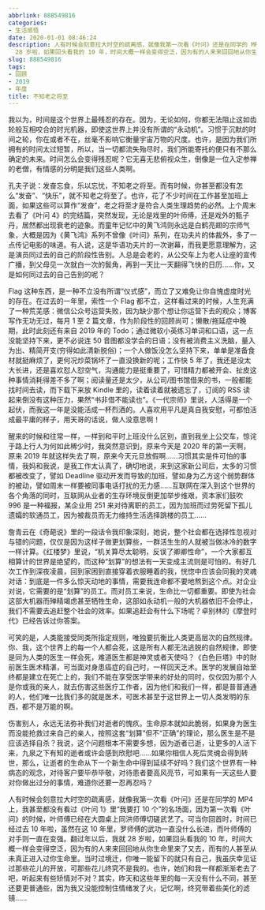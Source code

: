 ```yaml
---
abbrlink: 888549816
categories:
- 生活感悟
date: 2020-01-01 08:46:24
description: 人有时候会刻意拉大时空的疏离感，就像我第一次看《叶问》还是在同学的 MP4 上，我甚至都没有看过《叶问 1》里“我要打 10 个”的名场面，因为第一次看《叶问》的时候，叶师傅已经在大圆桌上同洪师傅切磋武艺了;我说，这个问题根本不需要多想，因为逝者已逝，让更多的人活下来，九泉之下有知的逝者或许会感到欣慰吧;翻过年以后，我就
  28 岁啦，如果回头看我的 10 年，时间大概一样会变得空泛，因为有的人来来回回地从你生命里来了又去，而有的人甚至从未真正进入过你生命里
slug: 888549816
tags:
- 回顾
- 2019
- 年度
title: 不知老之将至
---
```


我以为，时间是这个世界上最残忍的存在。因为，无论如何，你都无法阻止这如齿轮般互相咬合的时光机器，即使这世界上并没有所谓的“永动机”。习惯于沉默的时间之轮，你在或者不在，丝毫不影响它衡量宇宙万物的尺度。也许，是因为我们所拥有的时间太过短暂，所以，当一切都流失殆尽时，我们所能寄托的便只有不那么确定的未来。时间怎么会变得残忍呢？它无喜无悲俯视众生，倒像是一位入定参禅的老僧，有情感的分明是我们这些人类啊。

孔夫子说：发奋忘食，乐以忘忧，不知老之将至。而有时候，你甚至都没有怎么“发奋”、“快乐”，就不知老之将至了。也许，花了不少时间在工作甚至加班上面，如果这些可以算作“发奋”，老之将至才是符合人类生理趋势的必然。上个周末去看了《叶问 4》的完结篇，突然发现，无论是戏里的叶师傅，还是戏外的甄子丹，居然都出现衰老的迹象。而童年记忆中的黄飞鸿则永远是白鹤亮翅的宗师气象，大概是因为《黄飞鸿》系列不曾像《叶问》系列，在功夫片的体裁外，多了一点传记电影的味道。有人说，这是华语功夫片的一次谢幕，而我更愿意理解为，这是演员同过去的自己的阶段性告别。人总是会老的，从公交车上为老人让座的宣传广播，到父母见一次就白一次的鬓角，再到一天比一天翻得飞快的日历……你，又是如何同过去的自己告别的呢？

Flag 这种东西，是一种不立没有所谓“仪式感”，而立了又难免让你自愧虚度时光的存在。在过去的一年里，索性一个 Flag 都不立，这样看过来的时候，人生充满了一种荒芜感：微信公众号运营失败，因为缺少那个想让你运营下去的观众；博客写作无功无过，每月 1 至 2 篇文章，作为阶段性的回顾尚可；懒散/拖延症中晚期，此时此刻还有来自 2019 年的 Todo；通过微软小英练习单词和口语，这一点没能坚持下来，更不必说连 50 音图都没学会的日语；没有被消费主义洗脑，量入为出、精简开支(穷得如此清新脱俗)；一个人做饭没怎么坚持下来，单单是准备食材就挺麻烦了，更何况炒菜锅坏了一直没换新的呢；工作快 5 年了，我还是没太大长进，还是喜欢怼人怼空气，沟通能力是挺重要了，可惜精力都被开会、扯皮这种事情消耗得差不多了啊；阅读量还是太少，从公司/图书馆借来的书，一般都能找时间去读，而下载下来放 Kindle 里的，读着读着就被遗忘了，订阅的 RSS 读起来倒没有这种压力，果然“书非借不能读也”。《一代宗师》里说，人活得是一个起伏，而我这一年是没能活成一杯烈酒的。人喜欢用平凡是真自我安慰，可都怕活成最平庸的样子，用天哥的话说，做人没意思啊！

醒来的时候和往常一样，一样到和平时上班没什么区别，直到我坐上公交车，惊诧于路上行人为何如此稀少时，我突然意识到，原来今天是 2020 年的第一天啊，原来 2019 年就这样失去了啊，原来今天元旦放假啊……习惯其实是件可怕的事情，我妈和我说，是我工作太认真了，确切地说，来到这家新公司后，太多的习惯都被改变了，譬如 Deadline 驱动开发而导致的加班，譬如身为乙方这个弱势群体的被动，譬如周末一样要被同事电话打扰的无力感……互联网在深入到这个世界的各个角落的同时，互联网从业者的生存环境反倒更加举步维艰，资本家们鼓吹 996 是一种福报，某企业用 251 来对待离职的员工，因为加班而过劳死留下孤儿遗孀的软通员工，因为被裁员而无力维持生活选择跳楼的员工……

詹青云在《奇葩说》里的一段话令我印象深刻，她说，整个社会都在选择性忽视对与错的问题，仅仅是因为这样子做更划算些，一群活生生的人就被当做冰冷的数字一样计算。《红楼梦》里说，“机关算尽太聪明，反误了卿卿性命”，一个大家都互相算计的世界是绝望的，而这种“划算”的想法有一天变成主流则是可怕的。有好几次工作到深夜凌晨，回到家困到直接穿着衣服睡着的我，恍惚中应该会同我的灵魂对话：到底是一件多么惊天动地的事情，需要我连命都不要地熬到这个点。对企业对说，它需要的是“划算”的员工。而对员工来说，生命比一切都重要。即使为社会这部大机器而殚精竭虑甚至牺牲生命，这部如永动机一般的大机器依旧不会停止，我们不需要去追赶整个社会的效率。如果追赶会有什么下场呢？卓别林的《摩登时代》已经告诉过你答案。

可笑的是，人类能接受同类所指定规则，唯独要抗衡比人类更高层次的自然规律。你、我，这个世界上的每一个人都会死，这是所有人都无法逃脱的自然规律，即使是同为人类的医生一样会死，难道医生都是神灵或者天使吗？《白色巨塔》中的財前医生医术精湛，可当面对身患癌症的自己时，一样回天乏术。医学的发展自始至终都是建立在死亡上的，我们不能在享受医学带来的好处的同时，仅仅因为那个人是你或我的亲人，就去伤害这些医疗工作者，因为他们和我们一样，都是普普通通的人，他们唯一比我们多的就是医术，可医术甚至于这世界上一切人类发明的东西，都不是万能的啊。

伤害别人，永远无法弥补我们对逝者的愧疚。生命原本就如此脆弱，如果身为医生而没能抢救过来自己的亲人，按照这套“划算”但不“正确”的理论，那么医生是不是应该选择自杀？我说，这个问题根本不需要多想，因为逝者已逝，让更多的人活下来，九泉之下有知的逝者或许会感到欣慰吧……如果你相信人死后灵魂会得到转世，那么，让逝者的生命从下一个新生命中得到延续不好吗？我们这个世界有一种病态的观念，对待客户要毕恭毕敬，对待患者要高风亮节，可如果有一天这些人要对你做出过分的事情，难道你还要一忍再忍吗？

人有时候会刻意拉大时空的疏离感，就像我第一次看《叶问》还是在同学的 MP4 上，我甚至都没有看过《叶问 1》里“我要打 10 个”的名场面，因为第一次看《叶问》的时候，叶师傅已经在大圆桌上同洪师傅切磋武艺了。可当你回首时，时间已经过去 10 年啦，虽然在这 10 年里，罗师傅的武功一直没什么长进，而叶师傅的对手则一直在变强。翻过年以后，我就 28 岁啦，如果回头看我的 10 年，时间大概一样会变得空泛，因为有的人来来回回地从你生命里来了又去，而有的人甚至从未真正进入过你生命里。当时过境迁，你唯一能留下的就只有自己，我虽庆幸见证过那些花儿的开放，可那些花儿终究不是我的。也许，她们和我一样都渐渐老去了吧，听起来有些矫情对不对？其实，昨天和这些年里的每一天没有什么不同，甚至还要更普通些，因为我又没能控制住情绪发了火，记忆啊，终究带着些美化的滤镜……